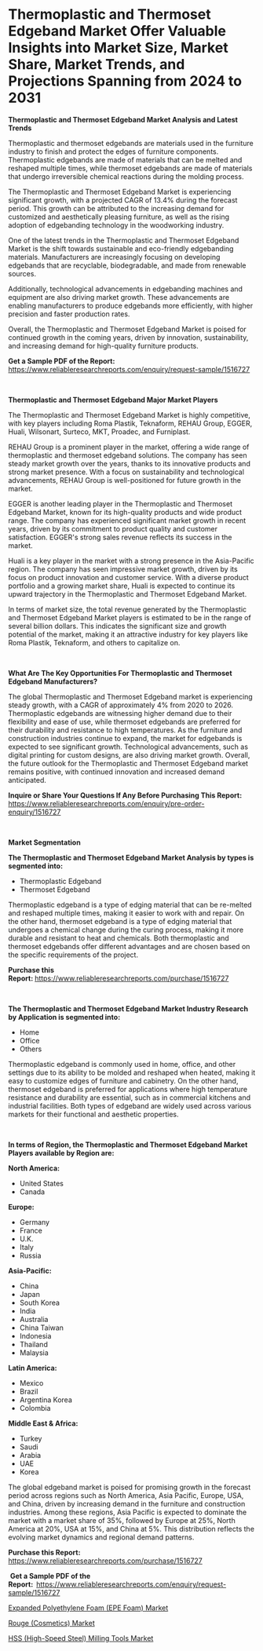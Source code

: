 <p><h1>Thermoplastic and Thermoset Edgeband Market Offer Valuable Insights into Market Size, Market Share, Market Trends, and Projections Spanning from 2024 to 2031</h1></p><p><strong>Thermoplastic and Thermoset Edgeband Market Analysis and Latest Trends</strong></p>
<p><p>Thermoplastic and thermoset edgebands are materials used in the furniture industry to finish and protect the edges of furniture components. Thermoplastic edgebands are made of materials that can be melted and reshaped multiple times, while thermoset edgebands are made of materials that undergo irreversible chemical reactions during the molding process.</p><p>The Thermoplastic and Thermoset Edgeband Market is experiencing significant growth, with a projected CAGR of 13.4% during the forecast period. This growth can be attributed to the increasing demand for customized and aesthetically pleasing furniture, as well as the rising adoption of edgebanding technology in the woodworking industry.</p><p>One of the latest trends in the Thermoplastic and Thermoset Edgeband Market is the shift towards sustainable and eco-friendly edgebanding materials. Manufacturers are increasingly focusing on developing edgebands that are recyclable, biodegradable, and made from renewable sources.</p><p>Additionally, technological advancements in edgebanding machines and equipment are also driving market growth. These advancements are enabling manufacturers to produce edgebands more efficiently, with higher precision and faster production rates.</p><p>Overall, the Thermoplastic and Thermoset Edgeband Market is poised for continued growth in the coming years, driven by innovation, sustainability, and increasing demand for high-quality furniture products.</p></p>
<p><strong>Get a Sample PDF of the Report:&nbsp;</strong> <a href="https://www.reliableresearchreports.com/enquiry/request-sample/1516727">https://www.reliableresearchreports.com/enquiry/request-sample/1516727</a></p>
<p>&nbsp;</p>
<p><strong>Thermoplastic and Thermoset Edgeband Major Market Players</strong></p>
<p><p>The Thermoplastic and Thermoset Edgeband Market is highly competitive, with key players including Roma Plastik, Teknaform, REHAU Group, EGGER, Huali, Wilsonart, Surteco, MKT, Proadec, and Furniplast. </p><p>REHAU Group is a prominent player in the market, offering a wide range of thermoplastic and thermoset edgeband solutions. The company has seen steady market growth over the years, thanks to its innovative products and strong market presence. With a focus on sustainability and technological advancements, REHAU Group is well-positioned for future growth in the market.</p><p>EGGER is another leading player in the Thermoplastic and Thermoset Edgeband Market, known for its high-quality products and wide product range. The company has experienced significant market growth in recent years, driven by its commitment to product quality and customer satisfaction. EGGER's strong sales revenue reflects its success in the market.</p><p>Huali is a key player in the market with a strong presence in the Asia-Pacific region. The company has seen impressive market growth, driven by its focus on product innovation and customer service. With a diverse product portfolio and a growing market share, Huali is expected to continue its upward trajectory in the Thermoplastic and Thermoset Edgeband Market.</p><p>In terms of market size, the total revenue generated by the Thermoplastic and Thermoset Edgeband Market players is estimated to be in the range of several billion dollars. This indicates the significant size and growth potential of the market, making it an attractive industry for key players like Roma Plastik, Teknaform, and others to capitalize on.</p></p>
<p>&nbsp;</p>
<p><strong>What Are The Key Opportunities For Thermoplastic and Thermoset Edgeband Manufacturers?</strong></p>
<p><p>The global Thermoplastic and Thermoset Edgeband market is experiencing steady growth, with a CAGR of approximately 4% from 2020 to 2026. Thermoplastic edgebands are witnessing higher demand due to their flexibility and ease of use, while thermoset edgebands are preferred for their durability and resistance to high temperatures. As the furniture and construction industries continue to expand, the market for edgebands is expected to see significant growth. Technological advancements, such as digital printing for custom designs, are also driving market growth. Overall, the future outlook for the Thermoplastic and Thermoset Edgeband market remains positive, with continued innovation and increased demand anticipated.</p></p>
<p><strong>Inquire or Share Your Questions If Any Before Purchasing This Report:</strong> <a href="https://www.reliableresearchreports.com/enquiry/pre-order-enquiry/1516727">https://www.reliableresearchreports.com/enquiry/pre-order-enquiry/1516727</a></p>
<p>&nbsp;</p>
<p><strong>Market Segmentation</strong></p>
<p><strong>The Thermoplastic and Thermoset Edgeband Market Analysis by types is segmented into:</strong></p>
<p><ul><li>Thermoplastic Edgeband</li><li>Thermoset Edgeband</li></ul></p>
<p><p>Thermoplastic edgeband is a type of edging material that can be re-melted and reshaped multiple times, making it easier to work with and repair. On the other hand, thermoset edgeband is a type of edging material that undergoes a chemical change during the curing process, making it more durable and resistant to heat and chemicals. Both thermoplastic and thermoset edgebands offer different advantages and are chosen based on the specific requirements of the project.</p></p>
<p><strong>Purchase this Report:&nbsp;</strong><a href="https://www.reliableresearchreports.com/purchase/1516727">https://www.reliableresearchreports.com/purchase/1516727</a></p>
<p>&nbsp;</p>
<p><strong>The Thermoplastic and Thermoset Edgeband Market Industry Research by Application is segmented into:</strong></p>
<p><ul><li>Home</li><li>Office</li><li>Others</li></ul></p>
<p><p>Thermoplastic edgeband is commonly used in home, office, and other settings due to its ability to be molded and reshaped when heated, making it easy to customize edges of furniture and cabinetry. On the other hand, thermoset edgeband is preferred for applications where high temperature resistance and durability are essential, such as in commercial kitchens and industrial facilities. Both types of edgeband are widely used across various markets for their functional and aesthetic properties.</p></p>
<p>&nbsp;</p>
<p><strong>In terms of Region, the Thermoplastic and Thermoset Edgeband Market Players available by Region are:</strong></p>
<p>
    <p> <strong> North America: </strong>
        <ul>
            <li>United States</li>
            <li>Canada</li>
        </ul>
        </p> 
    <p> <strong> Europe: </strong>
        <ul>
            <li>Germany</li>
            <li>France</li>
            <li>U.K.</li>
            <li>Italy</li>
            <li>Russia</li>
        </ul>
        </p> 
    <p> <strong> Asia-Pacific: </strong>
        <ul>
            <li>China</li>
            <li>Japan</li>
            <li>South Korea</li>
            <li>India</li>
            <li>Australia</li>
            <li>China Taiwan</li>
            <li>Indonesia</li>
            <li>Thailand</li>
            <li>Malaysia</li>
        </ul>
        </p> 
    <p> <strong> Latin America: </strong>
        <ul>
            <li>Mexico</li>
            <li>Brazil</li>
            <li>Argentina Korea</li>
            <li>Colombia</li>
        </ul>
        </p> 
    <p> <strong> Middle East & Africa: </strong>
        <ul>
            <li>Turkey</li>
            <li>Saudi</li>
            <li>Arabia</li>
            <li>UAE</li>
            <li>Korea</li>
        </ul>
    </p>
    </p>
<p><p>The global edgeband market is poised for promising growth in the forecast period across regions such as North America, Asia Pacific, Europe, USA, and China, driven by increasing demand in the furniture and construction industries. Among these regions, Asia Pacific is expected to dominate the market with a market share of 35%, followed by Europe at 25%, North America at 20%, USA at 15%, and China at 5%. This distribution reflects the evolving market dynamics and regional demand patterns.</p></p>
<p><strong>Purchase this Report: </strong><a href="https://www.reliableresearchreports.com/purchase/1516727">https://www.reliableresearchreports.com/purchase/1516727</a></p>
<p>&nbsp;<strong>Get a Sample PDF of the Report:&nbsp;&nbsp;</strong><a href="https://www.reliableresearchreports.com/enquiry/request-sample/1516727">https://www.reliableresearchreports.com/enquiry/request-sample/1516727</a></p>
<p><strong></strong></p>
<p><p><a href="https://view.publitas.com/reportprime-1/expanded-polyethylene-foam-epe-foam-market-size-market-share-and-global-market-analysis-report-2024-2031/">Expanded Polyethylene Foam (EPE Foam) Market</a></p><p><a href="https://view.publitas.com/reportprime-1/global-rouge-cosmetics-market-by-types-applications-and-major-players-with-regional-growth-rate-analysis-and-development-situation-from-2024-to-2031/">Rouge (Cosmetics) Market</a></p><p><a href="https://view.publitas.com/reportprime-1/hss-high-speed-steel-milling-tools-market-furnish-information-about-market-size-market-share-market-dynamics-and-projections-spanning-from-2024-to-2031/">HSS (High-Speed Steel) Milling Tools Market</a></p></p>